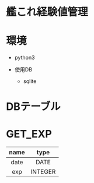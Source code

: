 # 艦これ経験値管理

# 環境
- python3

- 使用DB
    - sqlite

#  DBテーブル

# GET_EXP
|name|type|
|:-:|:-:|
|date|DATE|
|exp|INTEGER|
